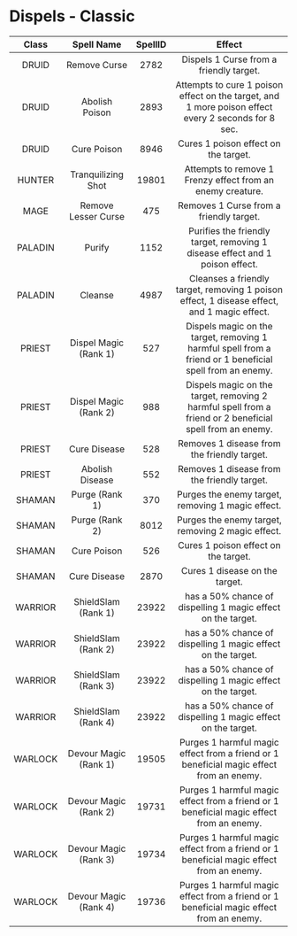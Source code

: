 # Dispels - Classic

| Class     | Spell Name            | SpellID   | Effect                                                                                                    |
|:---------:|:---------------------:|:---------:|:---------------------------------------------------------------------------------------------------------:|
| DRUID     | Remove Curse          | 2782      | Dispels 1 Curse from a friendly target.                                                                   |
| DRUID     | Abolish Poison        | 2893      | Attempts to cure 1 poison effect on the target, and 1 more poison effect every 2 seconds for 8 sec.       |
| DRUID     | Cure Poison           | 8946      | Cures 1 poison effect on the target.                                                                      |
| HUNTER    | Tranquilizing Shot    | 19801     | Attempts to remove 1 Frenzy effect from an enemy creature.                                                |
| MAGE      | Remove Lesser Curse   | 475       | Removes 1 Curse from a friendly target.                                                                   |
| PALADIN   | Purify                | 1152      | Purifies the friendly target, removing 1 disease effect and 1 poison effect.                              |
| PALADIN   | Cleanse               | 4987      | Cleanses a friendly target, removing 1 poison effect, 1 disease effect, and 1 magic effect.               |
| PRIEST    | Dispel Magic (Rank 1) | 527       | Dispels magic on the target, removing 1 harmful spell from a friend or 1 beneficial spell from an enemy.  |
| PRIEST    | Dispel Magic (Rank 2) | 988       | Dispels magic on the target, removing 2 harmful spell from a friend or 2 beneficial spell from an enemy.  |
| PRIEST    | Cure Disease          | 528       | Removes 1 disease from the friendly target.                                                               |
| PRIEST    | Abolish Disease       | 552       | Removes 1 disease from the friendly target.                                                               |
| SHAMAN    | Purge (Rank 1)        | 370       | Purges the enemy target, removing 1 magic effect.                                                         |
| SHAMAN    | Purge (Rank 2)        | 8012      | Purges the enemy target, removing 2 magic effect.                                                         |
| SHAMAN    | Cure Poison           | 526       | Cures 1 poison effect on the target.                                                                            |
| SHAMAN    | Cure Disease          | 2870      | Cures 1 disease on the target.                                                                            |
| WARRIOR   | ShieldSlam (Rank 1)   | 23922     | has a 50% chance of dispelling 1 magic effect on the target.                                              |
| WARRIOR   | ShieldSlam (Rank 2)   | 23922     | has a 50% chance of dispelling 1 magic effect on the target.                                              |
| WARRIOR   | ShieldSlam (Rank 3)   | 23922     | has a 50% chance of dispelling 1 magic effect on the target.                                              |
| WARRIOR   | ShieldSlam (Rank 4)   | 23922     | has a 50% chance of dispelling 1 magic effect on the target.                                              |
| WARLOCK   | Devour Magic (Rank 1) | 19505     | Purges 1 harmful magic effect from a friend or 1 beneficial magic effect from an enemy.                   |
| WARLOCK   | Devour Magic (Rank 2) | 19731     | Purges 1 harmful magic effect from a friend or 1 beneficial magic effect from an enemy.                   |
| WARLOCK   | Devour Magic (Rank 3) | 19734     | Purges 1 harmful magic effect from a friend or 1 beneficial magic effect from an enemy.                   |
| WARLOCK   | Devour Magic (Rank 4) | 19736     | Purges 1 harmful magic effect from a friend or 1 beneficial magic effect from an enemy.                   |
